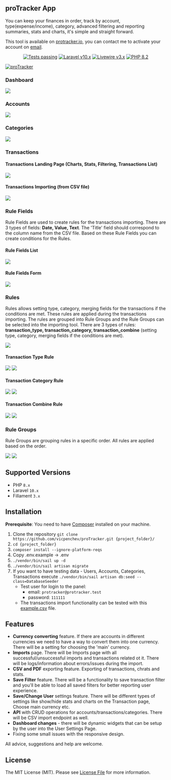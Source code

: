 ## proTracker App

<p>
You can keep your finances in order, track by account, type(expense/income), category, 
advanced filtering and reporting summaries, stats and charts, it's simple and straight forward.

This tool is available on <a href="https://www.protracker.io">protracker.io</a>, you can contact me to activate your account on [email](mailto:&#112;&#114;&#111;&#105;&#111;&#116;&#114;&#97;&#99;&#107;&#101;&#114;&commat;&#103;&#109;&#97;&#105;&#108;&period;&#99;&#111;&#109;).
</p>

<p align="center">
    <a href="https://github.com/filamentphp/filament/actions"><img alt="Tests passing" src="https://img.shields.io/badge/Tests-passing-green?style=for-the-badge&logo=github"></a>
    <a href="https://laravel.com"><img alt="Laravel v10.x" src="https://img.shields.io/badge/Laravel-v10.x-FF2D20?style=for-the-badge&logo=laravel"></a>
    <a href="https://livewire.laravel.com"><img alt="Livewire v3.x" src="https://img.shields.io/badge/Livewire-v3.x-FB70A9?style=for-the-badge"></a>
    <a href="https://php.net"><img alt="PHP 8.2" src="https://img.shields.io/badge/PHP-8.2-777BB4?style=for-the-badge&logo=php"></a>
</p>

[![proTracker](./screenshots/proTracker-youtube.png)](https://youtu.be/d0-Wmern2PQ "proTracker")

### Dashboard
![](./screenshots/proTracker-dashboard.png)

### Accounts
![](./screenshots/proTracker-accounts.png)

### Categories
![](./screenshots/proTracker-categories.png)

### Transactions

#### Transactions Landing Page (Charts, Stats, Filtering, Transactions List)
![](./screenshots/proTracker-transactions.png)

#### Transactions Importing (from CSV file)
![](./screenshots/proTracker-transactions-import.png)

### Rule Fields
<p>
Rule Fields are used to create rules for the transactions importing. 
There are 3 types of fields: <b>Date, Value, Text</b>. 
The 'Title' field should correspond to the column name from the CSV file. 
Based on these Rule Fields you can create conditions for the Rules.
</p>

#### Rule Fields List
![](./screenshots/proTracker-ruleFields.png)
#### Rule Fields Form
![](./screenshots/proTracker-ruleFields-form.png)

### Rules
<p>
Rules allows setting type, category, merging fields for the transactions if the conditions are met. 
These rules are applied during the transactions importing. 
The rules are grouped into Rule Groups and the Rule Groups can be selected into the importing tool.
There are 3 types of rules: <b>transaction_type, transaction_category, 
transaction_combine</b> (setting type, category, merging fields if the conditions are met).
</p>

![](./screenshots/proTracker-rules.png)

#### Transaction Type Rule
![](./screenshots/proTracker-rules-form-type.png)
![](./screenshots/proTracker-rules-form-type-2.png)

#### Transaction Category Rule
![](./screenshots/proTracker-rules-form-category.png)
![](./screenshots/proTracker-rules-form-category-2.png)

#### Transaction Combine Rule
![](./screenshots/proTracker-rules-form-combine.png)
![](./screenshots/proTracker-rules-form-combine-2.png)

### Rule Groups
<p>
Rule Groups are grouping rules in a specific order. All rules are applied based on the order.
</p>

![](./screenshots/proTracker-ruleGroups.png)
![](./screenshots/proTracker-ruleGroups-form.png)

## Supported Versions
- PHP `8.x`
- Laravel `10.x`
- Fillament `3.x`


## Installation

<b>Prerequisite</b>: You need to have [Composer](https://getcomposer.org/download/) installed on your machine.

1. Clone the repository `git clone https://github.com/vicpenchev/proTracker.git {project_folder}/`
2. `cd {project_folder}`
3. `composer install --ignore-platform-reqs`
4. Copy .env.example -> .env
5. `./vendor/bin/sail up -d`
6. `./vendor/bin/sail artisan migrate`
7. If you want to have testing data - Users, Accounts, Categories, Transactions execute `./vendor/bin/sail artisan db:seed --class=DatabaseSeeder`
   - Test user for login to the panel:
     - email: `protracker@protracker.test`
     - password: `111111`
   - The transactions import functionality can be tested with this [example.csv](./public/example.csv) file.

## Features

- <b>Currency converting</b> feature. If there are accounts in different currencies 
we need to have a way to convert them into one currency. There will be a setting for choosing the 'main' currency.
- <b>Imports</b> page. There will be Imports page with all successful/unsuccessful imports and 
transactions related ot it. There will be logs/information about errors/issues during the import. 
- <b>CSV and PDF</b> exporting feature. Exporting of transactions, chrats and stats.
- <b>Save Filter</b> feature. There will be a functionality to save transaction filter 
and you'll be able to load all saved filters for better reporting user experience.
- <b>Save/Change User</b> settings feature. There will be different types of settings like show/hide stats 
and charts on the Transaction page, Choose main currency etc.
- <b>API</b> with CRUD operations for accounts/transactions/categories. There will be CSV import endpoint as well.
- <b>Dashboard changes</b> - there will be dynamic widgets that can be setup by the user into the User Settings Page.
- Fixing some small issues with the responsive design.

All advice, suggestions and help are welcome. 

## License

The MIT License (MIT). Please see [License File](LICENSE.md) for more information.
